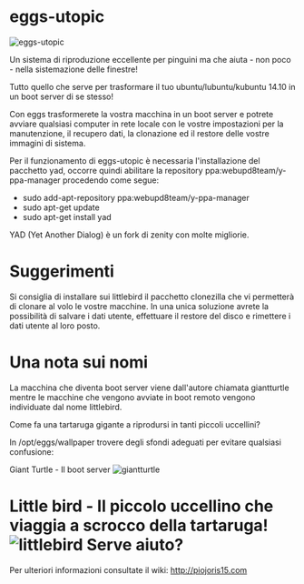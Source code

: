eggs-utopic
===========


![eggs-utopic](https://github.com/pieroproietti/eggs-utopic/blob/master/opt/eggs/eggs.png?raw=true)


Un sistema di riproduzione eccellente per pinguini ma che aiuta - non 
poco - nella sistemazione delle finestre!

Tutto quello che serve per trasformare il tuo ubuntu/lubuntu/kubuntu 
14.10 in un boot server di se stesso!

Con eggs trasformerete la vostra macchina in un boot server e 
potrete avviare qualsiasi computer in rete locale con le vostre 
impostazioni per la manutenzione, il recupero dati, la clonazione ed
il restore delle vostre immagini di sistema.

Per il funzionamento di eggs-utopic è necessaria l'installazione del
pacchetto yad, occorre quindi abilitare la repository ppa:webupd8team/y-ppa-manager
procedendo come segue:
- sudo add-apt-repository ppa:webupd8team/y-ppa-manager
- sudo apt-get update
- sudo apt-get install yad

YAD (Yet Another Dialog) è un fork di zenity con molte migliorie.

Suggerimenti
============
Si consiglia di installare sui littlebird il pacchetto clonezilla che vi 
permetterà di clonare al volo le vostre macchine. In una unica soluzione
avrete la possibilità di salvare i dati utente, effettuare il restore
del disco e rimettere i dati utente al loro posto.

Una nota sui nomi
=================
La macchina che diventa boot server viene dall'autore chiamata giantturtle
mentre le macchine che vengono avviate in boot remoto vengono individuate 
dal nome littlebird. 

Come fa una tartaruga gigante a riprodursi in tanti
piccoli uccellini? 

In /opt/eggs/wallpaper trovere degli sfondi adeguati per evitare qualsiasi
confusione:

Giant Turtle - Il boot server
![giantturtle](https://github.com/pieroproietti/eggs-utopic/blob/master/opt/eggs/wallpapers/galapagos-giant-turtle.jpg?raw)

Little bird - Il piccolo uccellino che viaggia a scrocco della tartaruga!
![littlebird](https://github.com/pieroproietti/eggs-utopic/blob/master/opt/eggs/wallpapers/galapagos-little-bird.jpg?raw)
Serve aiuto?
===========
Per ulteriori informazioni consultate il wiki: http://piojoris15.com
